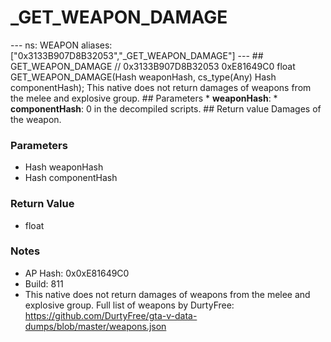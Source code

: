 # _GET_WEAPON_DAMAGE

--- ns: WEAPON aliases: ["0x3133B907D8B32053","_GET_WEAPON_DAMAGE"] --- ## GET_WEAPON_DAMAGE  // 0x3133B907D8B32053 0xE81649C0 float GET_WEAPON_DAMAGE(Hash weaponHash, cs_type(Any) Hash componentHash);  This native does not return damages of weapons from the melee and explosive group.  ## Parameters * **weaponHash**: * **componentHash**: 0 in the decompiled scripts.  ## Return value Damages of the weapon.

### Parameters
* Hash weaponHash
* Hash componentHash

### Return Value
* float

### Notes
* AP Hash: 0x0xE81649C0
* Build: 811
* This native does not return damages of weapons from the melee and explosive group.
Full list of weapons by DurtyFree: https://github.com/DurtyFree/gta-v-data-dumps/blob/master/weapons.json

